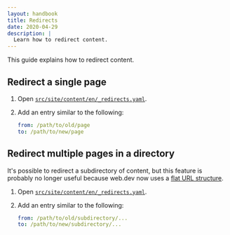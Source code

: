 ```yaml
---
layout: handbook
title: Redirects
date: 2020-04-29
description: |
  Learn how to redirect content.
---
```


This guide explains how to redirect content.

## Redirect a single page

1. Open [`src/site/content/en/_redirects.yaml`][source].
1. Add an entry similar to the following:

   ```yaml
   from: /path/to/old/page
   to: /path/to/new/page
   ```

## Redirect multiple pages in a directory

It's possible to redirect a subdirectory of content, but this feature
is probably no longer useful because web.dev now uses a [flat URL structure][flat].

1. Open [`src/site/content/en/_redirects.yaml`][source].
1. Add an entry similar to the following:

   ```yaml
   from: /path/to/old/subdirectory/...
   to: /path/to/new/subdirectory/...
   ```

[source]: https://github.com/GoogleChrome/web.dev/blob/master/src/site/content/en/_redirects.yaml
[flat]: https://joeyhoer.com/flat-vs-hierarchical-url-structure-420f178c